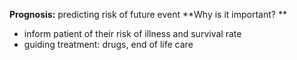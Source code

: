 **Prognosis:** predicting risk of future event
**Why is it important? **
- inform patient of their risk of illness and survival rate
- guiding treatment: drugs, end of life care 

